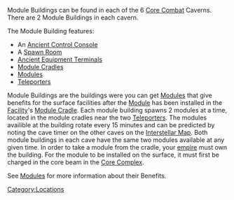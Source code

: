 Module Buildings can be found in each of the 6 [Core
Combat](/Core_Combat "wikilink") Caverns. There are 2 Module Buildings in
each cavern.

The Module Building features:

- An [Ancient Control Console](/Ancient_Control_Console "wikilink")
- A [Spawn Room](/Spawn_Room "wikilink")
- [Ancient Equipment Terminals](/Ancient_Equipment_Terminal "wikilink")
- [Module Cradles](/Module_Cradle "wikilink")
- [Modules](/Modules "wikilink")
- [Teleporters](/Teleporter "wikilink")

Module Buildings are the buildings were you can get
[Modules](/Modules "wikilink") that give benefits for the surface
facilities after the [Module](/Module "wikilink") has been installed in
the [Facility](/Facility "wikilink")'s [Module
Cradle](/Module_Cradle "wikilink"). Each module building spawns 2 modules
at a time, located in the module cradles near the two
[Teleporters](/Teleporter "wikilink"). The modules availible at the
building rotate every 15 minutes and can be predicted by noting the cave
timer on the other caves on the [Interstellar
Map](/Interstellar_Map "wikilink"). Both module buildings in each cave
have the same two modules available at any given time. In order to take
a module from the cradle, your [empire](/empire "wikilink") must own the
building. For the module to be installed on the surface, it must first
be charged in the core beam in the [Core
Complex](/Core_Complex "wikilink").

See [Modules](/Modules "wikilink") for more information about their
Benefits.

[Category:Locations](/Category:Locations "wikilink")
